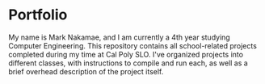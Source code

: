 # Portfolio

My name is Mark Nakamae, and I am currently a 4th year studying Computer Engineering. This repository contains all school-related projects completed during my time at Cal Poly SLO. I've organized projects into different classes, with instructions to compile and run each, as well as a brief overhead description of the project itself. 
